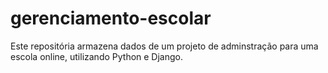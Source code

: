 # gerenciamento-escolar
Este repositória armazena dados de um projeto de adminstração para uma escola online, utilizando Python e Django.
